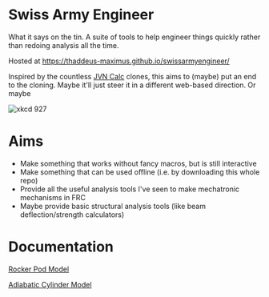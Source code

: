# Swiss Army Engineer
What it says on the tin. A suite of tools to help engineer things quickly rather than redoing analysis all the time.

Hosted at https://thaddeus-maximus.github.io/swissarmyengineer/

Inspired by the countless [JVN Calc](https://johnvneun.com/blog/2019/12/24/jvn-calc-past-and-future) clones, this aims to (maybe) put an end to the cloning. Maybe it'll just steer it in a different web-based direction. Or maybe

![xkcd 927](https://imgs.xkcd.com/comics/standards.png)

# Aims
- Make something that works without fancy macros, but is still interactive
- Make something that can be used offline (i.e. by downloading this whole repo)
- Provide all the useful analysis tools I've seen to make mechatronic mechanisms in FRC
- Maybe provide basic structural analysis tools (like beam deflection/strength calculators)

# Documentation

[Rocker Pod Model](docs/rocker_pod_model.pdf)

[Adiabatic Cylinder Model](docs/adiabatic_cylinder_model.pdf)

